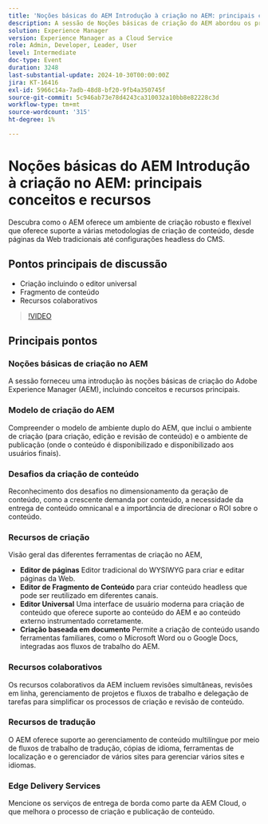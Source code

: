 ```yaml
---
title: 'Noções básicas do AEM Introdução à criação no AEM: principais conceitos e recursos'
description: A sessão de Noções básicas de criação do AEM abordou os principais conceitos, o modelo de ambiente duplo, os desafios de criação de conteúdo, as ferramentas de criação, os recursos de colaboração e tradução e os serviços de entrega de borda.
solution: Experience Manager
version: Experience Manager as a Cloud Service
role: Admin, Developer, Leader, User
level: Intermediate
doc-type: Event
duration: 3248
last-substantial-update: 2024-10-30T00:00:00Z
jira: KT-16416
exl-id: 5966c14a-7adb-48d8-bf20-9fb4a350745f
source-git-commit: 5c946ab73e78d4243ca310032a10bb8e82228c3d
workflow-type: tm+mt
source-wordcount: '315'
ht-degree: 1%

---
```


# Noções básicas do AEM Introdução à criação no AEM: principais conceitos e recursos

Descubra como o AEM oferece um ambiente de criação robusto e flexível que oferece suporte a várias metodologias de criação de conteúdo, desde páginas da Web tradicionais até configurações headless do CMS.

## Pontos principais de discussão

* Criação incluindo o editor universal
* Fragmento de conteúdo
* Recursos colaborativos

>[!VIDEO](https://video.tv.adobe.com/v/3435747/?learn=on)

## Principais pontos

### Noções básicas de criação no AEM

A sessão forneceu uma introdução às noções básicas de criação do Adobe Experience Manager (AEM), incluindo conceitos e recursos principais.

### Modelo de criação do AEM

Compreender o modelo de ambiente duplo do AEM, que inclui o ambiente de criação (para criação, edição e revisão de conteúdo) e o ambiente de publicação (onde o conteúdo é disponibilizado e disponibilizado aos usuários finais).

### Desafios da criação de conteúdo

Reconhecimento dos desafios no dimensionamento da geração de conteúdo, como a crescente demanda por conteúdo, a necessidade da entrega de conteúdo omnicanal e a importância de direcionar o ROI sobre o conteúdo. &#x200B;

### Recursos de criação

Visão geral das diferentes ferramentas de criação no AEM,

* **Editor de páginas** Editor tradicional do WYSIWYG para criar e editar páginas da Web. &#x200B;
* **Editor de Fragmento de Conteúdo** para criar conteúdo headless que pode ser reutilizado em diferentes canais. &#x200B;
* **Editor Universal** Uma interface de usuário moderna para criação de conteúdo que oferece suporte ao conteúdo do AEM e ao conteúdo externo instrumentado corretamente. &#x200B;
* **Criação baseada em documento** Permite a criação de conteúdo usando ferramentas familiares, como o Microsoft Word ou o Google Docs, integradas aos fluxos de trabalho do AEM. &#x200B;

### Recursos colaborativos

Os recursos colaborativos da AEM incluem revisões simultâneas, revisões em linha, gerenciamento de projetos e fluxos de trabalho e delegação de tarefas para simplificar os processos de criação e revisão de conteúdo.

### Recursos de tradução

O AEM oferece suporte ao gerenciamento de conteúdo multilíngue por meio de fluxos de trabalho de tradução, cópias de idioma, ferramentas de localização e o gerenciador de vários sites para gerenciar vários sites e idiomas.

### Edge Delivery Services

Mencione os serviços de entrega de borda como parte da AEM Cloud, o que melhora o processo de criação e publicação de conteúdo.
